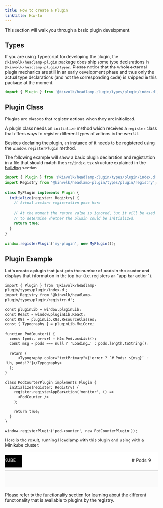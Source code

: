 ```yaml
---
title: How to create a Plugin
linktitle: How-to
---
```


This section will walk you through a basic plugin development.

## Types

If you are using Typescript for developing the plugin, the `@kinvolk/headlamp-plugin` package does
ship some type declarations in `@kinvolk/headlamp-plugin/types`.
Please notice that the whole external plugin mechanics are still in an early development phase
and thus only the actual type declarations (and not the corresponding code) is shipped in this package at the moment.


```typescript
import { Plugin } from '@kinvolk/headlamp-plugin/types/plugin/index.d';
```

## Plugin Class

Plugins are classes that register actions when they are initialized.

A plugin class needs an `initialize` method which receives a `register`
class that offers ways to register different types of actions in the web UI.

Besides declaring the plugin, an instance of it needs to be registered using
the `window.registerPlugin` method.

The following example will show a basic plugin declaration and registration
in a file that should match the `src/index.tsx` structure explained in the
[building](./building) section.


```typescript
import { Plugin } from '@kinvolk/headlamp-plugin/types/plugin/index.d';
import Registry from '@kinvolk/headlamp-plugin/types/plugin/registry';

class MyPlugin implements Plugin {
  initialize(register: Registry) {
    // Actual actions registration goes here

    // At the moment the return value is ignored, but it will be used
    // to determine whether the plugin could be initialized.
    return true;
  }
}

window.registerPlugin('my-plugin', new MyPlugin());
```

## Plugin Example

Let's create a plugin that just gets the number of pods in the cluster and
displays that information in the top bar (i.e. registers an "app bar action").

```tsx
import { Plugin } from '@kinvolk/headlamp-plugin/types/plugin/index.d';
import Registry from '@kinvolk/headlamp-plugin/types/plugin/registry.d';

const pluginLib = window.pluginLib;
const React = window.pluginLib.React;
const K8s = pluginLib.K8s.ResourceClasses;
const { Typography } = pluginLib.MuiCore;

function PodCounter() {
  const [pods, error] = K8s.Pod.useList();
  const msg = pods === null ? 'Loading…' : pods.length.toString();

  return (
      <Typography color="textPrimary">{!error ? `# Pods: ${msg}` : 'Uh, pods!?'}</Typography>
  );
}

class PodCounterPlugin implements Plugin {
  initialize(register: Registry) {
    register.registerAppBarAction('monitor', () =>
      <PodCounter />
    );

    return true;
  }
}

window.registerPlugin('pod-counter', new PodCounterPlugin());
```

Here is the result, running Headlamp with this plugin and using with a Minikube cluster:

![screenshot showing a label on the top bar with the number of pods available](./podcounter_screenshot.png)

Please refer to the [functionality](./functionality) section for learning about
the different functionality that is available to plugins by the registry.
